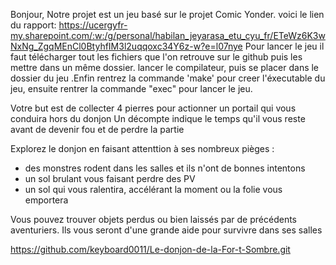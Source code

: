 Bonjour,
Notre projet est un jeu basé sur le projet Comic Yonder.
voici le lien du rapport: https://ucergyfr-my.sharepoint.com/:w:/g/personal/habilan_jeyarasa_etu_cyu_fr/ETeWz6K3wNxNg_ZgqMEnCl0BtyhfIM3l2uqqoxc34Y6z-w?e=l07nye
Pour lancer le jeu il faut télécharger tout les fichiers que l'on retrouve sur le github puis les mettre dans un même dossier.
lancer le compilateur, puis se placer dans le dossier du jeu .Enfin rentrez la commande 'make' pour creer l'éxecutable du jeu, ensuite rentrer la commande "exec" pour lancer le jeu.

Votre but est de collecter 4 pierres pour actionner un portail qui vous conduira hors du donjon
Un décompte indique le temps qu'il vous reste avant de devenir fou et de perdre la partie

Explorez le donjon en faisant attenttion à ses nombreux pièges :
- des monstres rodent dans les salles et ils n'ont de bonnes intentons
- un sol brulant vous faisant perdre des PV
- un sol qui vous ralentira, accélérant la moment ou la folie vous emportera


  
Vous pouvez trouver objets perdus ou bien laissés par de précédents aventuriers. Ils vous seront d'une grande aide pour survivre dans ses salles

https://github.com/keyboard0011/Le-donjon-de-la-For-t-Sombre.git
